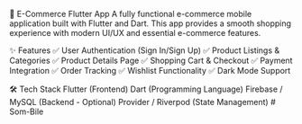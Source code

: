 🛒 E-Commerce Flutter App
A fully functional e-commerce mobile application built with Flutter and Dart. This app provides a smooth shopping experience with modern UI/UX and essential e-commerce features.

✨ Features
✅ User Authentication (Sign In/Sign Up)
✅ Product Listings & Categories
✅ Product Details Page
✅ Shopping Cart & Checkout
✅ Payment Integration
✅ Order Tracking
✅ Wishlist Functionality
✅ Dark Mode Support

🛠️ Tech Stack
Flutter (Frontend)
Dart (Programming Language)
Firebase / MySQL (Backend - Optional)
Provider / Riverpod (State Management)
#   S o m - B i l e  
 